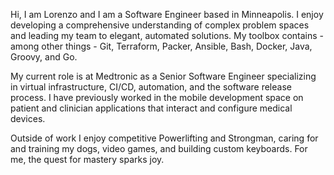 Hi, I am Lorenzo and I am a Software Engineer based in Minneapolis. I enjoy developing a comprehensive understanding of complex problem spaces and leading my team to elegant, automated solutions. 
My toolbox contains - among other things - Git, Terraform, Packer, Ansible, Bash, Docker, Java, Groovy, and Go.

My current role is at Medtronic as a Senior Software Engineer specializing in virtual infrastructure, CI/CD, automation, and the software release process. 
I have previously worked in the mobile development space on patient and clinician applications that interact and configure medical devices.

Outside of work I enjoy competitive Powerlifting and Strongman, caring for and training my dogs, video games, and building custom keyboards. For me, the quest for mastery sparks joy.